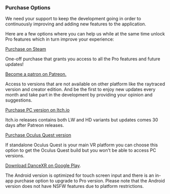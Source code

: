 ### Purchase Options

We need your support to keep the development going in order to continuously improving and adding new features to the application. 

Here are a few options where you can help us while at the same time unlock Pro features which in turn improve your experience: 

[Purchase on Steam](https://store.steampowered.com/app/1905510/DanceXR) 

One-off purchase that grants you access to all the Pro features and future updates!


[Become a patron on Patreon.](https://www.patreon.com/dvvr/) 

Access to versions that are not available on other platform like the raytraced version and creator edition. And be the first to enjoy new updates every month and take part in the development by providing your opinion and suggestions.


[Purchase PC version on Itch.io](https://stormlab.itch.io/dvvr) 

Itch.io releases contains both LW and HD variants but updates comes 30 days after Patreon releases.  


[Purchase Oculus Quest version](https://stormlab.itch.io/dancexr-quest) 

If standalone Oculus Quest is your main VR platform you can choose this option to get the Oculus Quest build but you won't be able to access PC versions. 


[Download DanceXR on Google Play](https://play.google.com/store/apps/details?id=com.vrstormlab.dancexr). 

The Android version is optimized for touch screen input and there is an in-app purchase option to upgrade to Pro version. Please note that the Android version does not have NSFW features due to platform restrictions. 
